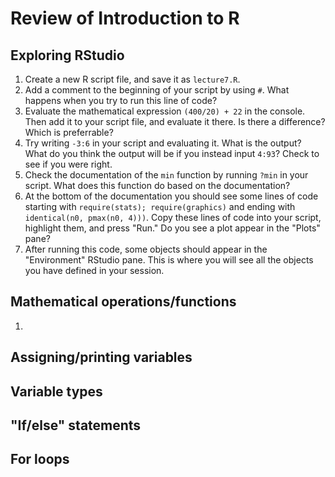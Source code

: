 # Review of Introduction to R

## Exploring RStudio

1. Create a new R script file, and save it as `lecture7.R`.
2. Add a comment to the beginning of your script by using `#`. What happens when you try to run this line of code?
3. Evaluate the mathematical expression `(400/20) + 22` in the console. Then add it to your script file, and evaluate it there. Is there a difference? Which is preferrable?
4. Try writing `-3:6` in your script and evaluating it. What is the output? What do you think the output will be if you instead input `4:93`? Check to see if you were right.
5. Check the documentation of the `min` function by running `?min` in your script. What does this function do based on the documentation?
6. At the bottom of the documentation you should see some lines of code starting with `require(stats); require(graphics)` and ending with ` identical(n0, pmax(n0, 4)))`. Copy these lines of code into your script, highlight them, and press "Run." Do you see a plot appear in the "Plots" pane?
7.  After running this code, some objects should appear in the "Environment" RStudio pane. This is where you will see all the objects you have defined in your session.

## Mathematical operations/functions

1. 

## Assigning/printing variables

## Variable types

## "If/else" statements

## For loops

